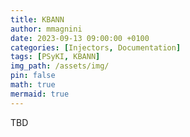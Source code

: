 ```yaml
---
title: KBANN
author: mmagnini
date: 2023-09-13 09:00:00 +0100
categories: [Injectors, Documentation]
tags: [PSyKI, KBANN]
img_path: /assets/img/
pin: false
math: true
mermaid: true
---
```


TBD
